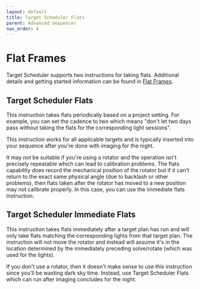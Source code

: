 ```yaml
---
layout: default
title: Target Scheduler Flats
parent: Advanced Sequencer
nav_order: 4
---
```


# Flat Frames

Target Scheduler supports two instructions for taking flats.  Additional details and getting started information can be found in [Flat Frames](../flats.html).

## Target Scheduler Flats

This instruction takes flats periodically based on a project setting.  For example, you can set the cadence to two which means "don't let two days pass without taking the flats for the corresponding light sessions".

This instruction works for all applicable targets and is typically inserted into your sequence after you're done with imaging for the night.

It may _not_ be suitable if you're using a rotator and the operation isn't precisely repeatable which can lead to calibration problems.  The flats capability does record the mechanical position of the rotator but if it can't return to the exact same physical angle (due to backlash or other problems), then flats taken after the rotator has moved to a new position may not calibrate properly.  In this case, you can use the immediate flats instruction.

## Target Scheduler Immediate Flats

This instruction takes flats immediately after a target plan has run and will only take flats matching the corresponding lights from that target plan.  The instruction will not move the rotator and instead will assume it's in the location determined by the immediately preceding solve/rotate (which was used for the lights).

If you don't use a rotator, then it doesn't make sense to use this instruction since you'll be wasting dark sky time.  Instead, use Target Scheduler Flats which can run after imaging concludes for the night.
